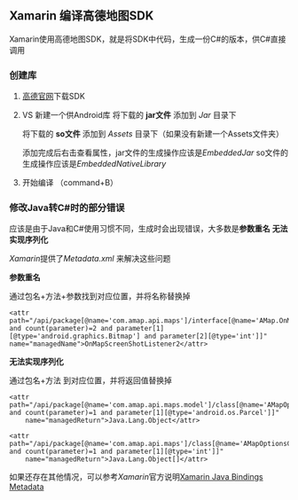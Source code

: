 ## Xamarin 编译高德地图SDK

Xamarin使用高德地图SDK，就是将SDK中代码，生成一份C#的版本，供C#直接调用

### 创建库
1. [高德官网](https://lbs.amap.com/api/android-sdk/download)下载SDK

2. VS 新建一个供Android库
	将下载的 **jar文件** 添加到 *Jar* 目录下
	
	将下载的 **so文件** 添加到 *Assets* 目录下（如果没有新建一个Assets文件夹）
	
	添加完成后右击查看属性，jar文件的生成操作应该是*EmbeddedJar* so文件的生成操作应该是*EmbeddedNativeLibrary*
	
3. 开始编译 （command+B）
	
### 修改Java转C#时的部分错误
应该是由于Java和C#使用习惯不同，生成时会出现错误，大多数是**参数重名** **无法实现序列化** 

*Xamarin*提供了*Metadata.xml* 来解决这些问题


**参数重名** 

通过包名+方法+参数找到对应位置，并将名称替换掉

~~~
<attr path="/api/package[@name='com.amap.api.maps']/interface[@name='AMap.OnMapScreenShotListener']/method[@name='onMapScreenShot' and count(parameter)=2 and parameter[1][@type='android.graphics.Bitmap'] and parameter[2][@type='int']]" name="managedName">OnMapScreenShotListener2</attr>
~~~

**无法实现序列化** 

通过包名+方法 到对应位置，并将返回值替换掉

~~~
<attr path="/api/package[@name='com.amap.api.maps.model']/class[@name='AMapOptionsCreator']/method[@name='createFromParcel' and count(parameter)=1 and parameter[1][@type='android.os.Parcel']]"
    name="managedReturn">Java.Lang.Object</attr>
    
<attr path="/api/package[@name='com.amap.api.maps']/class[@name='AMapOptionsCreator']/method[@name='newArray' and count(parameter)=1 and parameter[1][@type='int']]"
    name="managedReturn">Java.Lang.Object[]</attr>
~~~

如果还存在其他情况，可以参考*Xamarin*官方说明[Xamarin Java Bindings Metadata](https://developer.xamarin.com/guides/android/advanced_topics/binding-a-java-library/customizing-bindings/java-bindings-metadata/)

	
